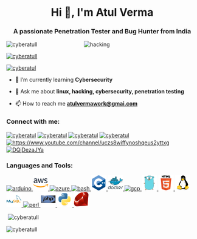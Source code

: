 <h1 align="center">Hi 👋, I'm Atul Verma</h1>
<h3 align="center">A passionate Penetration Tester and Bug Hunter from India</h3>

<img align="right" alt="hacking" width="300" src="https://media2.giphy.com/media/fQZX2aoRC1Tqw/200w.webp?cid=ecf05e470ki8atzzllg8i4v8sq76lnv1fl7qqo53y3vd9gsx&rid=200w.webp&ct=g">

<p align="left"> <img src="https://komarev.com/ghpvc/?username=cyberatull&label=Profile%20views&color=0e75b6&style=flat" alt="cyberatull" /> </p>

<p align="left"> <a href="https://github.com/ryo-ma/github-profile-trophy"><img src="https://github-profile-trophy.vercel.app/?username=cyberatull" alt="cyberatull" /></a> </p>

<p align="left"> <a href="https://twitter.com/cyberatul" target="blank"><img src="https://img.shields.io/twitter/follow/cyberatul?logo=twitter&style=for-the-badge" alt="cyberatul" /></a> </p>

- 🌱 I’m currently learning **Cybersecurity**

- 💬 Ask me about **linux, hacking, cybersecurity, penetration testing**

- 📫 How to reach me **atulvermawork@gmai.com**

<h3 align="left">Connect with me:</h3>
<p align="left">
<a href="https://twitter.com/cyberatul" target="blank"><img align="center" src="https://raw.githubusercontent.com/rahuldkjain/github-profile-readme-generator/master/src/images/icons/Social/twitter.svg" alt="cyberatul" height="30" width="40" /></a>
<a href="https://linkedin.com/in/cyberatul" target="blank"><img align="center" src="https://raw.githubusercontent.com/rahuldkjain/github-profile-readme-generator/master/src/images/icons/Social/linked-in-alt.svg" alt="cyberatul" height="30" width="40" /></a>
<a href="https://stackoverflow.com/users/cyberatul" target="blank"><img align="center" src="https://raw.githubusercontent.com/rahuldkjain/github-profile-readme-generator/master/src/images/icons/Social/stack-overflow.svg" alt="cyberatul" height="30" width="40" /></a>
<a href="https://instagram.com/cyberatul" target="blank"><img align="center" src="https://raw.githubusercontent.com/rahuldkjain/github-profile-readme-generator/master/src/images/icons/Social/instagram.svg" alt="cyberatul" height="30" width="40" /></a>
<a href="https://www.youtube.com/c/https://www.youtube.com/channel/uczs8wiffynoshqeus2yttxg" target="blank"><img align="center" src="https://raw.githubusercontent.com/rahuldkjain/github-profile-readme-generator/master/src/images/icons/Social/youtube.svg" alt="https://www.youtube.com/channel/uczs8wiffynoshqeus2yttxg" height="30" width="40" /></a>
<a href="https://discord.gg/DQjDezaJYa" target="blank"><img align="center" src="https://raw.githubusercontent.com/rahuldkjain/github-profile-readme-generator/master/src/images/icons/Social/discord.svg" alt="DQjDezaJYa" height="30" width="40" /></a>
</p>

<h3 align="left">Languages and Tools:</h3>
<p align="left"> <a href="https://www.arduino.cc/" target="_blank" rel="noreferrer"> <img src="https://cdn.worldvectorlogo.com/logos/arduino-1.svg" alt="arduino" width="40" height="40"/> </a> <a href="https://aws.amazon.com" target="_blank" rel="noreferrer"> <img src="https://raw.githubusercontent.com/devicons/devicon/master/icons/amazonwebservices/amazonwebservices-original-wordmark.svg" alt="aws" width="40" height="40"/> </a> <a href="https://azure.microsoft.com/en-in/" target="_blank" rel="noreferrer"> <img src="https://www.vectorlogo.zone/logos/microsoft_azure/microsoft_azure-icon.svg" alt="azure" width="40" height="40"/> </a> <a href="https://www.gnu.org/software/bash/" target="_blank" rel="noreferrer"> <img src="https://www.vectorlogo.zone/logos/gnu_bash/gnu_bash-icon.svg" alt="bash" width="40" height="40"/> </a> <a href="https://www.w3schools.com/cpp/" target="_blank" rel="noreferrer"> <img src="https://raw.githubusercontent.com/devicons/devicon/master/icons/cplusplus/cplusplus-original.svg" alt="cplusplus" width="40" height="40"/> </a> <a href="https://www.docker.com/" target="_blank" rel="noreferrer"> <img src="https://raw.githubusercontent.com/devicons/devicon/master/icons/docker/docker-original-wordmark.svg" alt="docker" width="40" height="40"/> </a> <a href="https://cloud.google.com" target="_blank" rel="noreferrer"> <img src="https://www.vectorlogo.zone/logos/google_cloud/google_cloud-icon.svg" alt="gcp" width="40" height="40"/> </a> <a href="https://golang.org" target="_blank" rel="noreferrer"> <img src="https://raw.githubusercontent.com/devicons/devicon/master/icons/go/go-original.svg" alt="go" width="40" height="40"/> </a> <a href="https://www.w3.org/html/" target="_blank" rel="noreferrer"> <img src="https://raw.githubusercontent.com/devicons/devicon/master/icons/html5/html5-original-wordmark.svg" alt="html5" width="40" height="40"/> </a> <a href="https://www.linux.org/" target="_blank" rel="noreferrer"> <img src="https://raw.githubusercontent.com/devicons/devicon/master/icons/linux/linux-original.svg" alt="linux" width="40" height="40"/> </a> <a href="https://www.mysql.com/" target="_blank" rel="noreferrer"> <img src="https://raw.githubusercontent.com/devicons/devicon/master/icons/mysql/mysql-original-wordmark.svg" alt="mysql" width="40" height="40"/> </a> <a href="https://www.perl.org/" target="_blank" rel="noreferrer"> <img src="https://api.iconify.design/logos-perl.svg" alt="perl" width="40" height="40"/> </a> <a href="https://www.php.net" target="_blank" rel="noreferrer"> <img src="https://raw.githubusercontent.com/devicons/devicon/master/icons/php/php-original.svg" alt="php" width="40" height="40"/> </a> <a href="https://www.python.org" target="_blank" rel="noreferrer"> <img src="https://raw.githubusercontent.com/devicons/devicon/master/icons/python/python-original.svg" alt="python" width="40" height="40"/> </a> <a href="https://www.ruby-lang.org/en/" target="_blank" rel="noreferrer"> <img src="https://raw.githubusercontent.com/devicons/devicon/master/icons/ruby/ruby-original.svg" alt="ruby" width="40" height="40"/> </a> </p>

<p>&nbsp;<img align="center" src="https://github-readme-stats.vercel.app/api?username=cyberatull&show_icons=true&locale=en" alt="cyberatull" /></p>

<p><img align="center" src="https://github-readme-streak-stats.herokuapp.com/?user=cyberatull&" alt="cyberatull" /></p>
